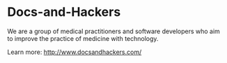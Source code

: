 # Docs-and-Hackers

We are a group of medical practitioners and software developers who aim to improve the practice of medicine with technology.

Learn more: http://www.docsandhackers.com/
